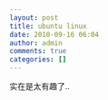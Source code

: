 ```yaml
---
layout: post
title: ubuntu linux
date: 2010-09-16 06:04
author: admin
comments: true
categories: []
---
```

实在是太有趣了..
